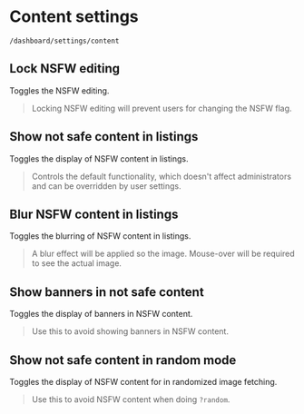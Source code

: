 # Content settings

`/dashboard/settings/content`

## Lock NSFW editing

Toggles the NSFW editing.

> Locking NSFW editing will prevent users for changing the NSFW flag.

## Show not safe content in listings

Toggles the display of NSFW content in listings.

> Controls the default functionality, which doesn't affect administrators and can be overridden by user settings.

## Blur NSFW content in listings

Toggles the blurring of NSFW content in listings.

> A blur effect will be applied so the image. Mouse-over will be required to see the actual image.

## Show banners in not safe content

Toggles the display of banners in NSFW content.

> Use this to avoid showing banners in NSFW content.

## Show not safe content in random mode

Toggles the display of NSFW content for in randomized image fetching.

> Use this to avoid NSFW content when doing `?random`.
